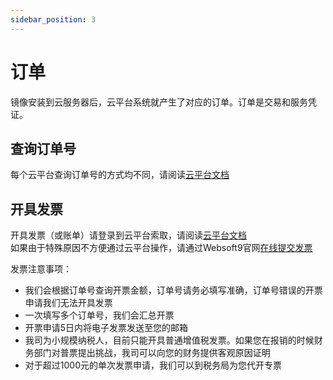 ```yaml
---
sidebar_position: 3
---
```


# 订单

镜像安装到云服务器后，云平台系统就产生了对应的订单。订单是交易和服务凭证。

## 查询订单号

每个云平台查询订单号的方式均不同，请阅读[云平台文档](/zh/tech-instance.md)

## 开具发票

开具发票（或账单）请登录到云平台索取，请阅读[云平台文档](/zh/tech-instance.md)  
如果由于特殊原因不方便通过云平台操作，请通过Websoft9官网[在线提交发票](https://www.websoft9.com/apply-invoice)

发票注意事项：

* 我们会根据订单号查询开票金额，订单号请务必填写准确，订单号错误的开票申请我们无法开具发票
* 一次填写多个订单号，我们会汇总开票
* 开票申请5日内将电子发票发送至您的邮箱
* 我司为小规模纳税人，目前只能开具普通增值税发票。如果您在报销的时候财务部门对普票提出挑战，我司可以向您的财务提供客观原因证明
* 对于超过1000元的单次发票申请，我们可以到税务局为您代开专票
